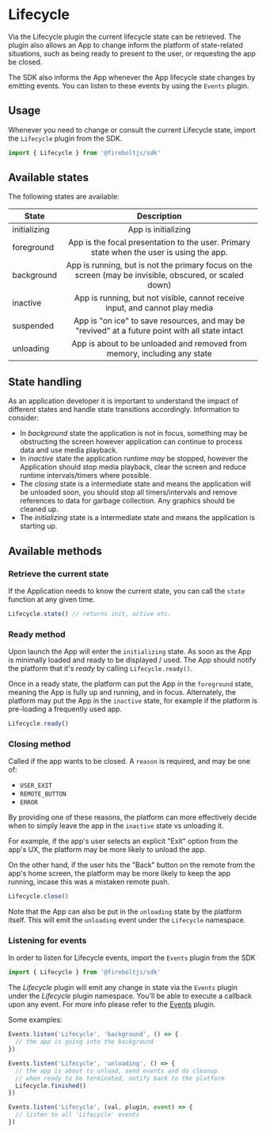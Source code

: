 # Lifecycle

Via the Lifecycle plugin the current lifecycle state can be retrieved. The plugin also allows an App to change inform the platform of state-related situations, such as being ready to present to the user, or requesting the app be closed.

The SDK also informs the App whenever the App lifecycle state changes by emitting events. You can listen to these events by using the `Events` plugin.

## Usage

Whenever you need to change or consult the current Lifecycle state, import the `Lifecycle` plugin from the SDK.

```js
import { Lifecycle } from '@fireboltjs/sdk'
```

## Available states

The following states are available:

| State         | Description                                 |
| ------------- |:-------------------------------------------:|
| initializing  | App is initializing                                                                                     |
| foreground    | App is the focal presentation to the user. Primary state when the user is using the app.                |
| background    | App is running, but is not the primary focus on the screen (may be invisible, obscured, or scaled down) |
| inactive      | App is running, but not visible, cannot receive input, and cannot play media                            |
| suspended     | App is "on ice" to save resources, and may be "revived" at a future point with all state intact         |
| unloading     | App is about to be unloaded and removed from memory, including any state                                |

## State handling

As an application developer it is important to understand the impact of different states and handle state transitions accordingly. Information to consider:

* In _background_ state the application is not in focus, something may be obstructing the screen however application can continue to process data and use media playback.
* In _inactive_ state the application runtime *may* be stopped, however the Application should stop media playback, clear the screen and reduce runtime intervals/timers where possible.
* The _closing_ state is a intermediate state and means the application will be unloaded soon, you should stop all timers/intervals and remove references to data for garbage collection. Any graphics should be cleaned up.
* The _initializing_ state is a intermediate state and means the application is starting up.

## Available methods

### Retrieve the current state

If the Application needs to know the current state, you can call the `state` function at any given time.

```js
Lifecycle.state() // returns init, active etc.
```

### Ready method

Upon launch the App will enter the `initializing` state. As soon as the App is minimally loaded and ready to be displayed / used.
The App should notify the platform that it's _ready_ by calling `Lifecycle.ready()`.

Once in a ready state, the platform can put the App in the `foreground` state, meaning the App is fully up and running, and in focus.
Alternately, the platform may put the App in the `inactive` state, for example if the platform is pre-loading a frequently used app.

```js
Lifecycle.ready()
```

### Closing method
Called if the app wants to be closed. A `reason` is required, and may be one of:

- `USER_EXIT`
- `REMOTE_BUTTON`
- `ERROR`

By providing one of these reasons, the platform can more effectively decide when to simply leave the app in the `inactive` state vs unloading it.

For example, if the app's user selects an explicit "Exit" option from the app's UX, the platform may be more likely to unload the app.

On the other hand, if the user hits the "Back" button on the remote from the app's home screen, the platform may be more likely to keep the app running, incase this was a mistaken remote push.

```js
Lifecycle.close()
```

Note that the App can also be put in the `unloading` state by the platform itself. This will emit the `unloading` event under the `Lifecycle` namespace.

### Listening for events

In order to listen for Lifecycle events, import the `Events` plugin from the SDK

```js
import { Lifecycle } from '@fireboltjs/sdk'
```

The _Lifecycle_ plugin will emit any change in state via the `Events` plugin under the _Lifecycle_ plugin namespace.
You'll be able to execute a callback upon any event. For more info please refer to the [Events](#plugins/events) plugin.

Some examples:

```js
Events.listen('Lifecycle', 'background', () => {
  // the app is going into the background
})
```

```js
Events.listen('Lifecycle', 'unloading', () => {
  // the app is about to unload, send events and do cleanup
  // when ready to be terminated, notify back to the platform
  Lifecycle.finished()
})
```

```js
Events.listen('Lifecycle', (val, plugin, event) => {
  // listen to all 'Lifecycle' events
})
```
